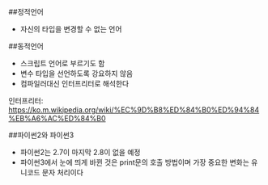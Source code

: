 ##정적언어
- 자신의 타입을 변경할 수 없는 언어

##동적언어
- 스크립트 언어로 부르기도 함
- 변수 타입을 선언하도록 강요하지 않음
- 컴파일러대신 인터프리터로 해석한다

인터프리터: https://ko.m.wikipedia.org/wiki/%EC%9D%B8%ED%84%B0%ED%94%84%EB%A6%AC%ED%84%B0

##파이썬2와 파이썬3
- 파이썬2는 2.7이 마지막 2.8이 없을 예정
- 파이썬3에서 눈에 띄게 바뀐 것은 print문의 호출 방법이며 가장 중요한 변화는 유니코드 문자 처리이다
